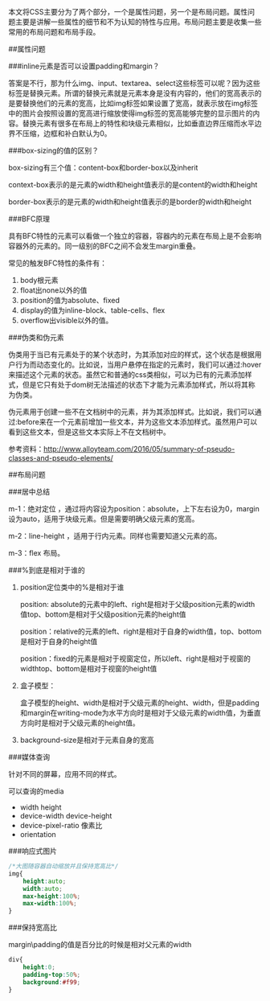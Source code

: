 本文将CSS主要分为了两个部分，一个是属性问题，另一个是布局问题。属性问题主要是讲解一些属性的细节和不为认知的特性与应用。布局问题主要是收集一些常用的布局问题和布局手段。

##属性问题

###inline元素是否可以设置padding和margin？

答案是不行，那为什么img、input、textarea、select这些标签可以呢？因为这些标签是替换元素。所谓的替换元素就是元素本身是没有内容的，他们的宽高表示的是要替换他们的元素的宽高，比如img标签如果设置了宽高，就表示放在img标签中的图片会按照设置的宽高进行缩放使得img标签的宽高能够完整的显示图片的内容。替换元素有很多在布局上的特性和块级元素相似，比如垂直边界压缩而水平边界不压缩，边框和补白默认为0。

###box-sizing的值的区别？

box-sizing有三个值：content-box和border-box以及inherit

context-box表示的是元素的width和height值表示的是content的width和height

border-box表示的是元素的width和height值表示的是border的width和height

###BFC原理

具有BFC特性的元素可以看做一个独立的容器，容器内的元素在布局上是不会影响容器外的元素的。同一级别的BFC之间不会发生margin重叠。

常见的触发BFC特性的条件有：

1. body根元素
2. float出none以外的值
3. position的值为absolute、fixed
4. display的值为inline-block、table-cells、flex
5. overflow出visible以外的值。

###伪类和伪元素

伪类用于当已有元素处于的某个状态时，为其添加对应的样式，这个状态是根据用户行为而动态变化的。比如说，当用户悬停在指定的元素时，我们可以通过:hover来描述这个元素的状态。虽然它和普通的css类相似，可以为已有的元素添加样式，但是它只有处于dom树无法描述的状态下才能为元素添加样式，所以将其称为伪类。

伪元素用于创建一些不在文档树中的元素，并为其添加样式。比如说，我们可以通过:before来在一个元素前增加一些文本，并为这些文本添加样式。虽然用户可以看到这些文本，但是这些文本实际上不在文档树中。

参考资料：http://www.alloyteam.com/2016/05/summary-of-pseudo-classes-and-pseudo-elements/



##布局问题

###居中总结

m-1：绝对定位 ，通过将内容设为position：absolute，上下左右设为0，margin设为auto，适用于块级元素。但是需要明确父级元素的宽高。

m-2：line-height ，适用于行内元素。同样也需要知道父元素的高。

m-3：flex 布局。

###%到底是相对于谁的

1. position定位类中的%是相对于谁

   position:   absolute的元素中的left、right是相对于父级position元素的width值top、bottom是相对于父级position元素的height值

   position：relative的元素的left、right是相对于自身的width值，top、bottom是相对于自身的height值

   position：fixed的元素是相对于视窗定位，所以left、right是相对于视窗的widthtop、bottom是相对于视窗的height值

2. 盒子模型：

   盒子模型的height、width是相对于父级元素的height、width，但是padding和margin在writing-mode为水平方向时是相对于父级元素的width值，为垂直方向时是相对于父级元素的height值。

3. background-size是相对于元素自身的宽高

###媒体查询

针对不同的屏幕，应用不同的样式。

可以查询的media

- width height
- device-width device-height
- device-pixel-ratio 像素比
- orientation 

###响应式图片

```css
/*大图随容器自动缩放并且保持宽高比*/
img{
    height:auto;
    width:auto;
    max-height:100%;
    max-width:100%;
}
```
###保持宽高比

margin\padding的值是百分比的时候是相对父元素的width

```css
div{
    height:0;
    padding-top:50%;
    background:#f99;
}
```



